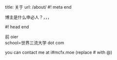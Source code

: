 title: 关于
url: /about/
#! meta end

博主是什么申必人？，，，

#! head end

前 oier  
school=世界三流大学 dot com

you can contact me at i#mcfx.moe (replace # with @)
